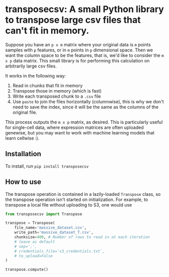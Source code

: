 # transposecsv: A small Python library to transpose large csv files that can't fit in memory. 

Suppose you have an `p x m` matrix where your original data is `m` points samples with `p` features, or in `m` points in `p` dimensional space. Then we want the column space to be the features, that is, we'd like to consider the `m x p` data matrix. This small library is for performing this calculation on arbitrarily large csv files.

It works in the following way:
1. Read in chunks that fit in memory
2. Transpose those in memory (which is fast)
3. Write each transposed chunk to a `.csv` file
4. Use `paste` to join the files horizontally (columnwise), this is why we don't need to save the index, since it will be the same as the columns of the original file. 

This process outputs the `m x p` matrix, as desired. This is particularly useful for single-cell data, where expression matrices are often uploaded genewise, but you may want to work with machine learning models that learn cellwise :). 

## Installation

To install, run `pip install transposecsv`

## How to use  
The transpose operation is contained in a lazily-loaded `Transpose` class, so the transpose operation isn't started on initialization. For example, to transpose a local file without uploading to S3, one would use 

```python
from transposecsv import Transpose 

transpose = Transpose(
    file_name='massive_dataset.csv',
    write_path='massive_dataset_T.csv',
    chunksize=400, # Number of rows to read in at each iteration
    # leave as default
    # sep=',',
    # credentials_file='s3_credentials.txt`,
    # to_upload=False
)

transpose.compute()
```
